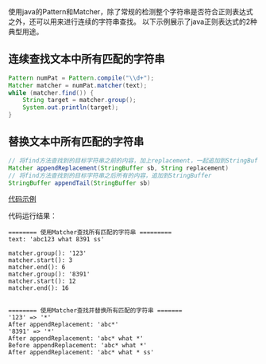 
使用java的Pattern和Matcher，除了常规的检测整个字符串是否符合正则表达式之外，还可以用来进行连续的字符串查找。
以下示例展示了java正则表达式的2种典型用途。

## 连续查找文本中所有匹配的字符串
```java
Pattern numPat = Pattern.compile("\\d+");
Matcher matcher = numPat.matcher(text);
while (matcher.find()) {
    String target = matcher.group();
    System.out.println(target);
}
```

## 替换文本中所有匹配的字符串
```java
// 将find方法查找到的目标字符串之前的内容，加上replacement，一起追加到StringBuffer
Matcher appendReplacement(StringBuffer sb, String replacement)
// 将find方法查找到的目标字符串之后所有的内容，追加到StringBuffer
StringBuffer appendTail(StringBuffer sb)
```

[代码示例](src/main/java/zhanj/javaregex/App.java)

代码运行结果：
```
======== 使用Matcher查找所有匹配的字符串 =========
text: 'abc123 what 8391 ss'

matcher.group(): '123'
matcher.start(): 3
matcher.end(): 6
matcher.group(): '8391'
matcher.start(): 12
matcher.end(): 16


======== 使用Matcher查找并替换所有匹配的字符串 =======
'123' => '*'
After appendReplacement: 'abc*'
'8391' => '*'
After appendReplacement: 'abc* what *'
Before appendReplacement: 'abc* what *'
After appendReplacement: 'abc* what * ss'
```